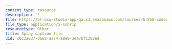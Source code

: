 ```yaml
---
content_type: resource
description: ''
file: https://ol-ocw-studio-app-qa.s3.amazonaws.com/courses/6-858-computer-systems-security-fall-2014/c0c32037d662aa74a8e03ea7bf1382ed_I0Psvvky-44.srt
file_type: application/x-subrip
resourcetype: Other
title: 3play caption file
uid: c0c32037-d662-aa74-a8e0-3ea7bf1382ed
---
```

